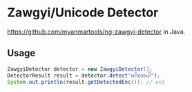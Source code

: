 # Zawgyi/Unicode Detector

https://github.com/myanmartools/ng-zawgyi-detector in Java.



## Usage

```java
ZawgyiDetector detector = new ZawgyiDetector();
DetectorResult result = detector.detect"မင်္ဂလာပါ");
System.out.println(result.getDetectedEnc()); // uni
```

